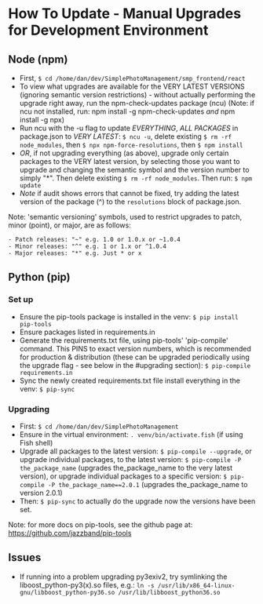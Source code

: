 # How To Update - Manual Upgrades for Development Environment

## Node (npm)

- First, `$ cd /home/dan/dev/SimplePhotoManagement/smp_frontend/react`
- To view what upgrades are available for the VERY LATEST VERSIONS (ignoring semantic version restrictions) - without actually performing the upgrade right away, run the npm-check-updates package (ncu) (Note: if ncu not installed, run: npm install -g npm-check-updates *and* npm install -g npx)
- Run ncu with the -u flag to update *EVERYTHING*, *ALL PACKAGES* in package.json to *VERY LATEST*: `$ ncu -u`, delete existing `$ rm -rf node_modules`, then `$ npx npm-force-resolutions`, then `$ npm install`
- *OR*, if not upgrading everything (as above), upgrade only certain packages to the VERY latest version, by selecting those you want to upgrade
    and changing the semantic symbol and the version number to simply "*". Then delete existing `$ rm -rf node_modules`. Then run: `$ npm update`
- *Note* if audit shows errors that cannot be fixed, try adding the latest version of the package (^) to the `resolutions` block of package.json.

Note: 'semantic versioning' symbols, used to restrict upgrades to patch, minor (point), or major, are as follows:

    - Patch releases: "~" e.g. 1.0 or 1.0.x or ~1.0.4
    - Minor releases: "^" e.g. 1 or 1.x or ^1.0.4
    - Major releases: "*" e.g. Just * or x

## Python (pip)

### Set up

- Ensure the pip-tools package is installed in the venv: `$ pip install pip-tools`
- Ensure packages listed in requirements.in
- Generate the requirements.txt file, using pip-tools' 'pip-compile' command. This PINS to exact version numbers, which is recommended for production & distribution (these can be upgraded periodically using the upgrade flag - see below in the #upgrading section): `$ pip-compile requirements.in`
- Sync the newly created requirements.txt file install everything in the venv: `$ pip-sync`

### Upgrading

- First: `$ cd /home/dan/dev/SimplePhotoManagement`
- Ensure in the virtual environment: `. venv/bin/activate.fish` (if using Fish shell)
- Upgrade all packages to the latest version: `$ pip-compile --upgrade`, or upgrade individual packages, to the latest version: `$ pip-compile -P the_package_name` (upgrades the_package_name to the very latest version), or upgrade individual packages to a specific version: `$ pip-compile -P the_package_name==2.0.1` (upgrades the_package_name to version 2.0.1)
- Then: `$ pip-sync` to actually do the upgrade now the versions have been set.

Note: for more docs on pip-tools, see the github page at: https://github.com/jazzband/pip-tools

## Issues

- If running into a problem upgrading py3exiv2, try symlinking the liboost_python-py3(x).so files, e.g.: `ln -s /usr/lib/x86_64-linux-gnu/libboost_python-py36.so /usr/lib/libboost_python36.so`